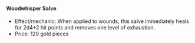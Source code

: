 #### Woodwhisper Salve

- Effect/mechanic: When applied to wounds, this salve immediately heals for 2d4+2 hit points and removes one level of exhaustion.
- Price: 120 gold pieces